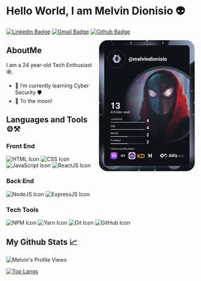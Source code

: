 # Hello World, I am Melvin Dionisio 👽

[![Linkedin Badge](https://img.shields.io/badge/-MelvinDionisio-0072b1?style=flat&logo=Linkedin&logoColor=white&link=https://www.linkedin.com/in/melvin-dionisio-302b0b209/)](https://www.linkedin.com/in/melvin-dionisio-302b0b209/)
[![Gmail Badge](https://img.shields.io/badge/-mlvndev@gmail.com-c14438?style=flat&logo=Gmail&logoColor=white&link=mailto:mlvndev@gmail.com)](mailto:mlvndev@gmail.com)
[![Github Badge](https://img.shields.io/badge/-melvindionisio-grey?style=flat&logo=github&logoColor=white&link=https://github.com/melvindionisio/)](https://www.github.com/melvindionisio/)

<a href="https://app.daily.dev/melvindionisio" target="_blank"><img width="256" align="right" src="devcard.svg"/></a>

## AboutMe

I am a 24 year-old Tech Enthusiast 🕸️.

- 🌱 I’m currently learning Cyber Security 🛡️
- 🚀 To the moon!

## Languages and Tools ⚙️⚒️

### Front End
![HTML Icon](https://img.shields.io/badge/html-%23239120.svg?&style=for-the-badge&logo=html5&logoColor=white)
![CSS Icon](https://img.shields.io/badge/css-%23239120.svg?&style=for-the-badge&logo=css3&logoColor=white)
![JavaScript Icon](https://img.shields.io/badge/javascript-%23F7DF1E.svg?&style=for-the-badge&logo=javascript&logoColor=black)
![ReactJS Icon](https://img.shields.io/badge/react%20-%2320232a.svg?&style=for-the-badge&logo=react&logoColor=%2361DAFB)

### Back End
![NodeJS Icon](https://img.shields.io/badge/node.js%20-%2343853D.svg?&style=for-the-badge&logo=node.js&logoColor=white)
![ExpressJS Icon](https://img.shields.io/badge/express.js%20-%23404d59.svg?&style=for-the-badge)
### Tech Tools
![NPM Icon](https://img.shields.io/badge/NPM%20-CB3837?logo=npm&logoColor=white&style=for-the-badge)
![Yarn Icon](https://img.shields.io/badge/Yarn%20-2C8EBB?logo=yarn&logoColor=white&style=for-the-badge)
![Git Icon](https://img.shields.io/badge/Git%20-F05032?logo=git&logoColor=white&style=for-the-badge)
![GitHub Icon](https://img.shields.io/badge/github-%23100000.svg?&style=for-the-badge&logo=github&logoColor=white)

## My Github Stats &#x1f4c8;

![Melvin's Profile Views](https://komarev.com/ghpvc/?username=melvindionisio)
<!--
[![Github stats](https://github-readme-stats.vercel.app/api?username=melvindionisio&show_icons=true&include_all_commits=true&theme=gruvbox)](https://github.com/rajk3770/github-readme-stats)
-->
[![Top Langs](https://github-readme-stats.vercel.app/api/top-langs/?username=melvindionisio&layout=compact&theme=gruvbox)](https://github.com/rajk3770/github-readme-stats)
<!--
**melvindionisio/melvindionisio** is a ✨ _special_ ✨ repository because its `README.md` (this file) appears on your GitHub profile.

Here are some ideas to get you started:

- 🔭 I’m currently working on ...
- 🌱 I’m currently learning ...
- 👯 I’m looking to collaborate on ...
- 🤔 I’m looking for help with ...
- 💬 Ask me about ...
- 📫 How to reach me: ...
- 😄 Pronouns: ...
- ⚡ Fun fact: ...
-->
